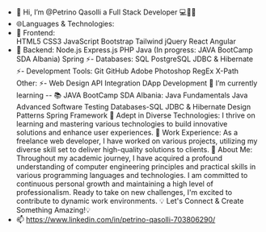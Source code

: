  - 👋 Hi, I’m @Petrino Qasolli a Full Stack Developer 💻👨‍💻
  - 🌐Languages & Technologies:
  - 💞️ Frontend:               
    HTML5
    CSS3
    JavaScript
    Bootstrap
    Tailwind
    jQuery
    React
    Angular
  - 💞️ Backend: 
    Node.js
    Express.js
    PHP
    Java (In progress: JAVA BootCamp SDA Albania)
    Spring
⚡- Databases:
    SQL
    PostgreSQL
    JDBC & Hibernate
 ⚡- Development Tools:
    Git
    GitHub
    Adobe Photoshop
    RegEx
    X-Path
    Other:
⚡- Web Design
    API Integration
    DApp Development
🌱 I’m currently learning -- 📚 JAVA BootCamp SDA Albania:
    Java Fundamentals
    Java Advanced
    Software Testing
    Databases-SQL
    JDBC & Hibernate
    Design Patterns
    Spring Framework
🚀 Adept in Diverse Technologies: I thrive on learning and mastering various technologies to build innovative solutions and enhance user experiences.
💼 Work Experience:
As a freelance web developer, I have worked on various projects, utilizing my diverse skill set to deliver high-quality solutions to clients. 
🧠 About Me:
Throughout my academic journey, I have acquired a profound understanding of computer engineering principles and practical 
skills in various programming languages and technologies. 
I am committed to continuous personal growth and maintaining a high level of professionalism.
Ready to take on new challenges, I'm excited to contribute to dynamic work environments.
💡 Let's Connect & Create Something Amazing!💡
- 📫 https://www.linkedin.com/in/petrino-qasolli-703806290/


<!---
PetrinoTino/PetrinoTino is a ✨ special ✨ repository because its `README.md` (this file) appears on your GitHub profile.
You can click the Preview link to take a look at your changes.
--->
